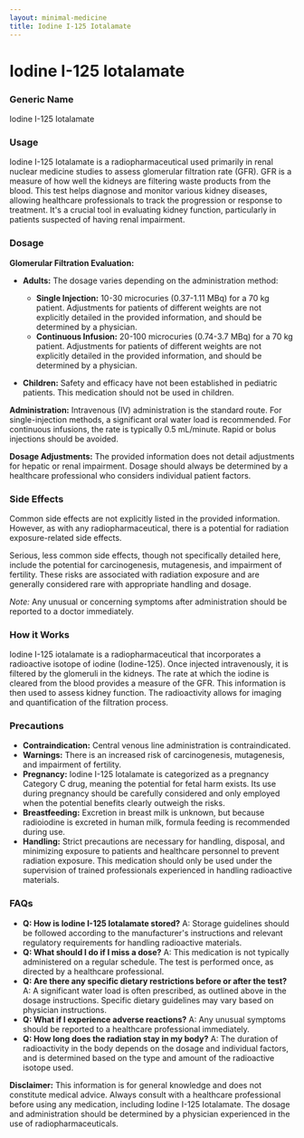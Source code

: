 ```yaml
---
layout: minimal-medicine
title: Iodine I-125 Iotalamate
---
```


# Iodine I-125 Iotalamate
### Generic Name
Iodine I-125 Iotalamate

### Usage
Iodine I-125 Iotalamate is a radiopharmaceutical used primarily in renal nuclear medicine studies to assess glomerular filtration rate (GFR).  GFR is a measure of how well the kidneys are filtering waste products from the blood.  This test helps diagnose and monitor various kidney diseases, allowing healthcare professionals to track the progression or response to treatment.  It's a crucial tool in evaluating kidney function, particularly in patients suspected of having renal impairment.

### Dosage

**Glomerular Filtration Evaluation:**

* **Adults:** The dosage varies depending on the administration method:
    * **Single Injection:** 10-30 microcuries (0.37-1.11 MBq) for a 70 kg patient.  Adjustments for patients of different weights are not explicitly detailed in the provided information, and should be determined by a physician.
    * **Continuous Infusion:** 20-100 microcuries (0.74-3.7 MBq) for a 70 kg patient. Adjustments for patients of different weights are not explicitly detailed in the provided information, and should be determined by a physician.

* **Children:** Safety and efficacy have not been established in pediatric patients.  This medication should not be used in children.

**Administration:**  Intravenous (IV) administration is the standard route.  For single-injection methods, a significant oral water load is recommended.  For continuous infusions, the rate is typically 0.5 mL/minute.  Rapid or bolus injections should be avoided.

**Dosage Adjustments:**  The provided information does not detail adjustments for hepatic or renal impairment.  Dosage should always be determined by a healthcare professional who considers individual patient factors.


### Side Effects

Common side effects are not explicitly listed in the provided information.  However, as with any radiopharmaceutical, there is a potential for radiation exposure-related side effects.

Serious, less common side effects, though not specifically detailed here, include the potential for carcinogenesis, mutagenesis, and impairment of fertility.  These risks are associated with radiation exposure and are generally considered rare with appropriate handling and dosage.

*Note:*  Any unusual or concerning symptoms after administration should be reported to a doctor immediately.


### How it Works

Iodine I-125 iotalamate is a radiopharmaceutical that incorporates a radioactive isotope of iodine (Iodine-125).  Once injected intravenously, it is filtered by the glomeruli in the kidneys. The rate at which the iodine is cleared from the blood provides a measure of the GFR. This information is then used to assess kidney function.  The radioactivity allows for imaging and quantification of the filtration process.


### Precautions

* **Contraindication:** Central venous line administration is contraindicated.
* **Warnings:** There is an increased risk of carcinogenesis, mutagenesis, and impairment of fertility.
* **Pregnancy:**  Iodine I-125 Iotalamate is categorized as a pregnancy Category C drug, meaning the potential for fetal harm exists.  Its use during pregnancy should be carefully considered and only employed when the potential benefits clearly outweigh the risks.
* **Breastfeeding:**  Excretion in breast milk is unknown, but because radioiodine is excreted in human milk, formula feeding is recommended during use.
* **Handling:**  Strict precautions are necessary for handling, disposal, and minimizing exposure to patients and healthcare personnel to prevent radiation exposure.  This medication should only be used under the supervision of trained professionals experienced in handling radioactive materials.

### FAQs

* **Q: How is Iodine I-125 Iotalamate stored?**  A: Storage guidelines should be followed according to the manufacturer's instructions and relevant regulatory requirements for handling radioactive materials.
* **Q: What should I do if I miss a dose?** A: This medication is not typically administered on a regular schedule.  The test is performed once, as directed by a healthcare professional.
* **Q: Are there any specific dietary restrictions before or after the test?**  A: A significant water load is often prescribed, as outlined above in the dosage instructions.  Specific dietary guidelines may vary based on physician instructions.
* **Q: What if I experience adverse reactions?** A: Any unusual symptoms should be reported to a healthcare professional immediately.
* **Q: How long does the radiation stay in my body?** A: The duration of radioactivity in the body depends on the dosage and individual factors, and is determined based on the type and amount of the radioactive isotope used.

**Disclaimer:**  This information is for general knowledge and does not constitute medical advice.  Always consult with a healthcare professional before using any medication, including Iodine I-125 Iotalamate.  The dosage and administration should be determined by a physician experienced in the use of radiopharmaceuticals.
